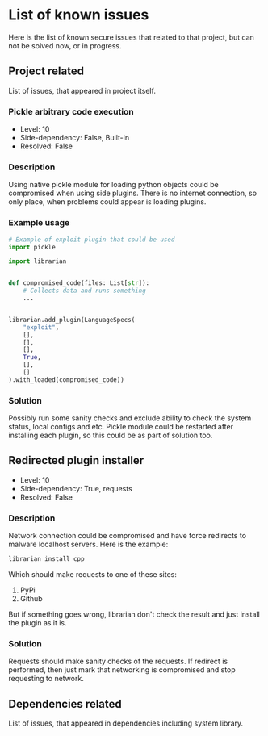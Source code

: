 
# List of known issues

Here is the list of known secure issues that related to that project, but can
not be solved now, or in progress.

## Project related

List of issues, that appeared in project itself.

### Pickle arbitrary code execution

* Level: 10
* Side-dependency: False, Built-in
* Resolved: False

### Description

Using native pickle module for loading python objects could be compromised when
using side plugins. There is no internet connection, so only place, when 
problems could appear is loading plugins.

### Example usage

```python
# Example of exploit plugin that could be used
import pickle

import librarian


def compromised_code(files: List[str]):
    # Collects data and runs something
    ...


librarian.add_plugin(LanguageSpecs(
    "exploit",
    [],
    [],
    [],
    True,
    [],
    []
).with_loaded(compromised_code))
```

### Solution

Possibly run some sanity checks and exclude ability to check the system status,
local configs and etc. Pickle module could be restarted after installing each
plugin, so this could be as part of solution too.

## Redirected plugin installer

* Level: 10
* Side-dependency: True, requests
* Resolved: False

### Description

Network connection could be compromised and have force redirects to malware
localhost servers. Here is the example:

```sh
librarian install cpp
```

Which should make requests to one of these sites:

1. PyPi
2. Github

But if something goes wrong, librarian don't check the result and just install
the plugin as it is.

### Solution

Requests should make sanity checks of the requests. If redirect is performed,
then just mark that networking is compromised and stop requesting to network.

## Dependencies related

List of issues, that appeared in dependencies including system library.
